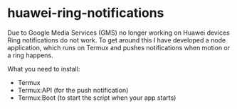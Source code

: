 # huawei-ring-notifications

Due to Google Media Services (GMS) no longer working on Huawei devices Ring notifications do not work.
To get around this I have developed a node application, which runs on Termux and pushes notifications when motion or a ring happens.

What you need to install:
- Termux
- Termux:API (for the push notification)
- Termux:Boot (to start the script when your app starts)